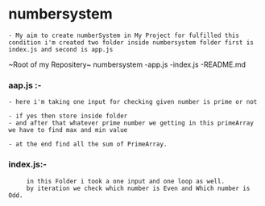 # numbersystem
    - My aim to create numberSystem in My Project for fulfilled this condition i'm created two folder inside numbersystem folder first is index.js and second is app.js
~Root of my Repositery~
   numbersystem
       -app.js
       -index.js
       -README.md


### aap.js :- 
    - here i'm taking one input for checking given number is prime or not

    - if yes then store inside folder
    - and after that whatever prime number we getting in this primeArray we have to find max and min value

    - at the end find all the sum of PrimeArray.



### index.js:-
         in this Folder i took a one input and one loop as well.
         by iteration we check which number is Even and Which number is Odd.
         